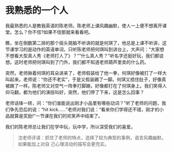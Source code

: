 # 我熟悉的一个人 #

我最熟悉的人是教我英语的陈老师。陈老师上课风趣幽默，使人一上便不想离开课堂。怎么？你不信?如果不信那就来看看吧。
   
瞧，坐在倒数第二排的那个摇头晃脑不听讲的就是何琪了，他总是上课不听讲，这节课学习的是动作的英语单词，只听陈老师把何琪叫到讲台上，大声问：“大家想不想看大型真人秀《老师打人了》？”“什么真人秀？”听名字还挺好玩，我们都说想。这时老师把何琪叫到了门外，我们都不知道老师葫芦里卖的什么药。
   
突然，老师揪着何琪的耳朵进来了，老师假装给了他一拳，何琪好像被打了一样大叫起来。老师说：“你还不老实”，于是又假装踢了一脚。何琪又捂住肚子，好像真被踢了一样。陈老师又对空气一阵拳打脚踢，好像都打在了何琪身上。我们笑得人仰马翻，都为他们的演技叫好，突然，他们停了下来，这是怎么回事？
   
老师话锋一转，问：“你们谁能说出刚才小品里有哪些动词？”听了老师的问题，我们争先恐后的说：“hit kick……”老师对我们说：“看来你们学得还不错，刚才的小品就算是奖励!”一节课在我们的欢笑声中结束了。
   
我们的陈老师总让我们在学中玩，玩中学，所以深受我们的喜爱。

> 沈老师评语：抓住了老师的特点，选择了较为典型的事例，语言风趣幽默。如果能加上对自 己心理活动的描写会更充实。
        
